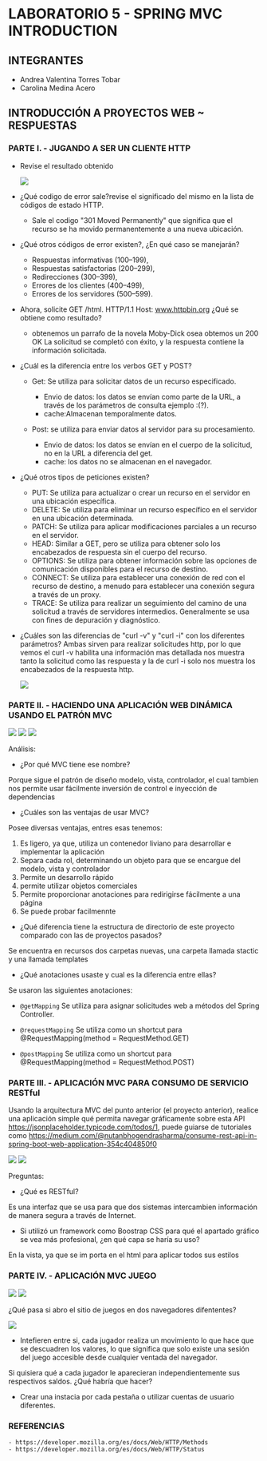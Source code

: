 # LABORATORIO 5 - SPRING MVC INTRODUCTION

## INTEGRANTES
- Andrea Valentina Torres Tobar
- Carolina Medina Acero 



## INTRODUCCIÓN A PROYECTOS WEB ~ RESPUESTAS

### PARTE I. - JUGANDO A SER UN CLIENTE HTTP
- Revise el resultado obtenido

     ![](/src/main/resources/img/301.png)


- ¿Qué codigo de error sale?revise el significado del mismo en la lista de códigos de estado HTTP.
    - Sale el codigo "301 Moved Permanently" que significa  que el recurso se ha movido permanentemente  a una nueva ubicación.

- ¿Qué otros códigos de error existen?, ¿En qué caso se manejarán?
    - Respuestas informativas (100–199),
    - Respuestas satisfactorias (200–299),
    - Redirecciones (300–399),
    - Errores de los clientes (400–499),
    - Errores de los servidores (500–599).

- Ahora, solicite GET /html. HTTP/1.1 Host: www.httpbin.org ¿Qué se obtiene como resultado?
    - obtenemos un parrafo  de la novela Moby-Dick osea obtemos  un 200 OK  La solicitud se completó con éxito, y la respuesta contiene la información solicitada.

-  ¿Cuál es la diferencia entre los verbos GET y POST?
    - Get: Se utiliza para solicitar datos  de un recurso especificado.
        - Envio de datos:  los datos se envían como parte de la URL, a través de los parámetros de consulta  ejemplo :(?).
        - cache:Almacenan temporalmente datos. 

    - Post:  se utiliza para enviar datos al servidor para su procesamiento. 
        - Envio de datos: los datos se envían en el cuerpo de la solicitud, no en la URL a diferencia del get. 
        - cache: los datos no se almacenan en el navegador.

-  ¿Qué otros tipos de peticiones existen?

   - PUT: Se utiliza para actualizar o crear un recurso en el servidor en una ubicación específica. 
   - DELETE: Se utiliza para eliminar un recurso específico en el servidor en una ubicación determinada. 
   - PATCH: Se utiliza para aplicar modificaciones parciales a un recurso en el servidor.
   - HEAD: Similar a GET, pero se utiliza para obtener solo los encabezados de respuesta sin el cuerpo del recurso.
   - OPTIONS: Se utiliza para obtener información sobre las opciones de comunicación disponibles para el recurso de destino. 
   - CONNECT: Se utiliza para establecer una conexión de red con el recurso de destino, a menudo para establecer una conexión segura a través de un proxy.
   - TRACE: Se utiliza para realizar un seguimiento del camino de una solicitud a través de servidores intermedios. Generalmente se usa con fines de depuración y diagnóstico.

- ¿Cuáles son las diferencias de "curl -v" y "curl -i" con los diferentes parámetros?
Ambas sirven para realizar solicitudes http, por lo que vemos el curl -v habilita una información mas detallada nos muestra tanto la solicitud como las respuesta   y  la de  curl -i  solo nos muestra los encabezados de la respuesta http.

    ![](/src/main/resources/img/curl.png)

### PARTE II. - HACIENDO UNA APLICACIÓN WEB DINÁMICA USANDO EL PATRÓN MVC

![](/src/main/resources/img/Home.png)
![](/src/main/resources/img/HelloName.png)
![](/src/main/resources/img/HelloWorld.png)

Análisis:

- ¿Por qué MVC tiene ese nombre?

Porque sigue el patrón de diseño modelo, vista, controlador, el cual tambien nos permite usar fácilmente inversión de control e inyección de dependencias

- ¿Cuáles son las ventajas de usar MVC?

Posee diversas ventajas, entres esas tenemos:

1. Es ligero, ya que, utiliza un contenedor liviano para desarrollar e implementar la aplicación
2. Separa cada rol, determinando un objeto para que se encargue del modelo, vista y controlador
3. Permite un desarrollo rápido
4. permite utilizar objetos comerciales
5. Permite proporcionar anotaciones para redirigirse fácilmente a una página
6. Se puede probar facilmennte

- ¿Qué diferencia tiene la estructura de directorio de este proyecto comparado con las de proyectos pasados?

Se encuentra en recursos dos carpetas nuevas, una carpeta llamada stactic y una llamada templates

- ¿Qué anotaciones usaste y cual es la diferencia entre ellas?

Se usaron las siguientes anotaciones:

* `@getMapping` Se utiliza para asignar solicitudes web a métodos del Spring Controller.

* `@requestMapping` Se utiliza como un shortcut para @RequestMapping(method = RequestMethod.GET)

* `@postMapping` Se utiliza como un shortcut para @RequestMapping(method = RequestMethod.POST)

### PARTE III. - APLICACIÓN MVC PARA CONSUMO DE SERVICIO RESTful

Usando la arquitectura MVC del punto anterior (el proyecto anterior), realice una aplicación simple qué permita navegar gráficamente sobre esta API https://jsonplaceholder.typicode.com/todos/1, puede guiarse de tutoriales como https://medium.com/@nutanbhogendrasharma/consume-rest-api-in-spring-boot-web-application-354c404850f0

![](/src/main/resources/img/Todo1.png)
![](/src/main/resources/img/Todo200.png)

Preguntas:

- ¿Qué es RESTful?

Es una interfaz que se usa para que dos sistemas intercambien información de manera segura a través de Internet.

- Si utilizó un framework como Boostrap CSS para qué el apartado gráfico se vea más profesional, ¿en qué capa se haría su uso?

En la vista, ya que se im porta en el html para aplicar todos sus estilos





### PARTE IV. - APLICACIÓN MVC JUEGO


![](/src/main/resources/img/inicio.png)
![](/src/main/resources/img/ganaste.png)

¿Qué pasa si abro el sitio de juegos en dos navegadores difententes?

![](/src/main/resources/img/interferencia.png)

- Intefieren entre si, cada jugador realiza un movimiento lo que hace que se descuadren los valores, lo que significa que solo existe una sesión del juego  accesible desde cualquier  ventada del navegador. 

Si quisiera qué a cada jugador le aparecieran independientemente sus respectivos saldos. ¿Qué habría que hacer?

- Crear una instacia  por cada pestaña o utilizar cuentas de usuario diferentes. 


### REFERENCIAS
    - https://developer.mozilla.org/es/docs/Web/HTTP/Methods
    - https://developer.mozilla.org/es/docs/Web/HTTP/Status 